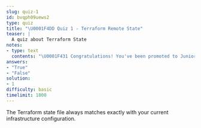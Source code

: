 ```yaml
---
slug: quiz-1
id: bvqph09uews2
type: quiz
title: "\U0001F4DD Quiz 1 - Terraform Remote State"
teaser: |
  A quiz about Terraform State
notes:
- type: text
  contents: "\U0001F431 Congratulations! You've been promoted to Junior Admin.\n"
answers:
- "True"
- "False"
solution:
- 1
difficulty: basic
timelimit: 1800
---
```

The Terraform state file always matches exactly with your current infrastructure configuration.
